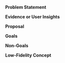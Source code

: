 **Problem Statement**
<!--
What problem should this solve? Who’s the target audience? Is there a need or pain point I need to remedy? Is there a component I should improve? Do you have a hypothesis you want to prove or disprove?
-->

**Evidence or User Insights**
<!--
Why should this be done? Potential sources of data: Other GitHub issues, other anecdotes from listening to customers in person or online, request from another person, etc
-->

**Proposal**
<!--
How will this solution/feature help us solve the problem? How will it meet everyone's needs? If this is about a component, how does it improve it?
-->

**Goals**
<!--
What you want to accomplish with this feature. Typical examples include
"User Can *perform some task*"
-->

**Non-Goals**
<!--
Things we are explicitly not doing or supporting or that are out of scope, either because it's too complicated or would be adding bloat, including reasons why.
-->

**Low-Fidelity Concept**
<!--
Show as much of the experience as needed to explain the idea. This can be as simple as a napkin drawing, some explanation of what this thing should be or do, but can also be a code prototype, or a design mockup. Keep it simple at this stage, as it can be refined later.
-->	